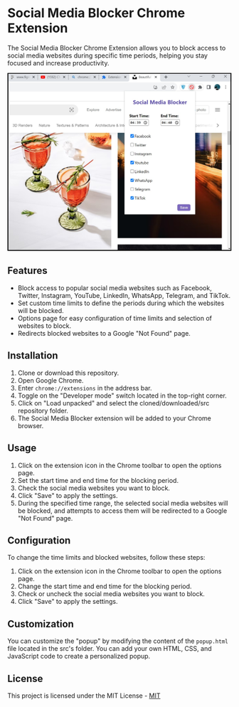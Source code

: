# Social Media Blocker Chrome Extension

The Social Media Blocker Chrome Extension allows you to block access to social media websites during specific time periods, helping you stay focused and increase productivity.

![app screenshot](./src/assets/img/screenshot.png)

## Features

- Block access to popular social media websites such as Facebook, Twitter, Instagram, YouTube, LinkedIn, WhatsApp, Telegram, and TikTok.
- Set custom time limits to define the periods during which the websites will be blocked.
- Options page for easy configuration of time limits and selection of websites to block.
- Redirects blocked websites to a Google "Not Found" page.

## Installation

1. Clone or download this repository.
2. Open Google Chrome.
3. Enter `chrome://extensions` in the address bar.
4. Toggle on the "Developer mode" switch located in the top-right corner.
5. Click on "Load unpacked" and select the cloned/downloaded/src repository folder.
6. The Social Media Blocker extension will be added to your Chrome browser.

## Usage

1. Click on the extension icon in the Chrome toolbar to open the options page.
2. Set the start time and end time for the blocking period.
3. Check the social media websites you want to block.
4. Click "Save" to apply the settings.
5. During the specified time range, the selected social media websites will be blocked, and attempts to access them will be redirected to a Google "Not Found" page.

## Configuration

To change the time limits and blocked websites, follow these steps:

1. Click on the extension icon in the Chrome toolbar to open the options page.
2. Change the start time and end time for the blocking period.
3. Check or uncheck the social media websites you want to block.
4. Click "Save" to apply the settings.

## Customization

You can customize the "popup" by modifying the content of the `popup.html` file located in the src's folder. You can add your own HTML, CSS, and JavaScript code to create a personalized popup.

## License

This project is licensed under the MIT License - [MIT](https://choosealicense.com/licenses/mit/)
